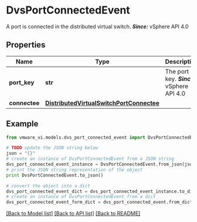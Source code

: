 # DvsPortConnectedEvent

A port is connected in the distributed virtual switch.  ***Since:*** vSphere API 4.0 

## Properties
Name | Type | Description | Notes
------------ | ------------- | ------------- | -------------
**port_key** | **str** | The port key.  ***Since:*** vSphere API 4.0  | 
**connectee** | [**DistributedVirtualSwitchPortConnectee**](DistributedVirtualSwitchPortConnectee.md) |  | [optional] 

## Example

```python
from vmware_vi.models.dvs_port_connected_event import DvsPortConnectedEvent

# TODO update the JSON string below
json = "{}"
# create an instance of DvsPortConnectedEvent from a JSON string
dvs_port_connected_event_instance = DvsPortConnectedEvent.from_json(json)
# print the JSON string representation of the object
print DvsPortConnectedEvent.to_json()

# convert the object into a dict
dvs_port_connected_event_dict = dvs_port_connected_event_instance.to_dict()
# create an instance of DvsPortConnectedEvent from a dict
dvs_port_connected_event_form_dict = dvs_port_connected_event.from_dict(dvs_port_connected_event_dict)
```
[[Back to Model list]](../README.md#documentation-for-models) [[Back to API list]](../README.md#documentation-for-api-endpoints) [[Back to README]](../README.md)


